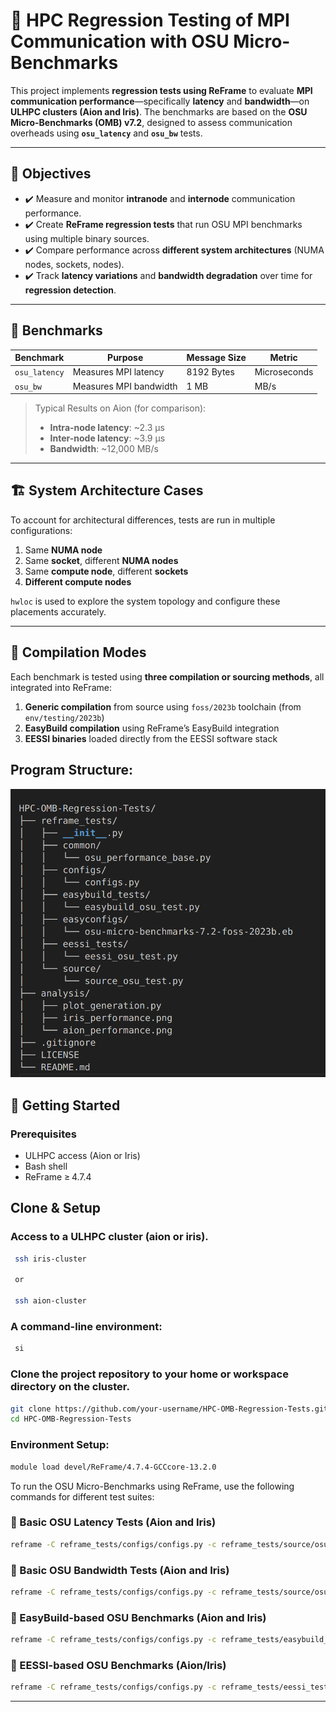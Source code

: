 # 🔬 HPC Regression Testing of MPI Communication with OSU Micro-Benchmarks

This project implements **regression tests using ReFrame** to evaluate **MPI communication performance**—specifically **latency** and **bandwidth**—on **ULHPC clusters (Aion and Iris)**. The benchmarks are based on the **OSU Micro-Benchmarks (OMB) v7.2**, designed to assess communication overheads using **`osu_latency`** and **`osu_bw`** tests.

---

## 📌 Objectives

- ✔️ Measure and monitor **intranode** and **internode** communication performance.
- ✔️ Create **ReFrame regression tests** that run OSU MPI benchmarks using multiple binary sources.
- ✔️ Compare performance across **different system architectures** (NUMA nodes, sockets, nodes).
- ✔️ Track **latency variations** and **bandwidth degradation** over time for **regression detection**.

---

## 🧪 Benchmarks

| Benchmark     | Purpose             | Message Size | Metric       |
|---------------|---------------------|--------------|--------------|
| `osu_latency` | Measures MPI latency | 8192 Bytes   | Microseconds |
| `osu_bw`      | Measures MPI bandwidth | 1 MB        | MB/s         |

> Typical Results on Aion (for comparison):
> - **Intra-node latency**: ~2.3 µs
> - **Inter-node latency**: ~3.9 µs
> - **Bandwidth**: ~12,000 MB/s

---

## 🏗️ System Architecture Cases

To account for architectural differences, tests are run in multiple configurations:

1. Same **NUMA node**
2. Same **socket**, different **NUMA nodes**
3. Same **compute node**, different **sockets**
4. **Different compute nodes**

`hwloc` is used to explore the system topology and configure these placements accurately.

---

## 🔧 Compilation Modes

Each benchmark is tested using **three compilation or sourcing methods**, all integrated into ReFrame:

1. **Generic compilation** from source using `foss/2023b` toolchain (from `env/testing/2023b`)
2. **EasyBuild compilation** using ReFrame’s EasyBuild integration
3. **EESSI binaries** loaded directly from the EESSI software stack

## Program Structure:
![Alt text](./structure.png "Optional title")

## 🚀 Getting Started

### Prerequisites

- ULHPC access (Aion or Iris)  
- Bash shell  
- ReFrame ≥ 4.7.4  

## Clone & Setup
### Access to a ULHPC cluster (aion or iris).
```bash
 ssh iris-cluster

 or 

 ssh aion-cluster
```
### A command-line environment:
```bash
 si
```
### Clone the project repository to your home or workspace directory on the cluster.
```bash
git clone https://github.com/your-username/HPC-OMB-Regression-Tests.git
cd HPC-OMB-Regression-Tests
```
### Environment Setup:
```bash
module load devel/ReFrame/4.7.4-GCCcore-13.2.0
```
To run the OSU Micro-Benchmarks using ReFrame, use the following commands for different test suites:

### 🔹 Basic OSU Latency Tests (Aion and Iris)
```bash
reframe -C reframe_tests/configs/configs.py -c reframe_tests/source/osu_build.py -c reframe_tests/source/osu_latency.py --run --performance-report
```

### 🔹 Basic OSU Bandwidth Tests (Aion and Iris)
```bash
reframe -C reframe_tests/configs/configs.py -c reframe_tests/source/osu_build.py -c reframe_tests/source/osu_bandwidth.py --run --performance-report
```

### 🔹 EasyBuild-based OSU Benchmarks (Aion and Iris)
```bash
reframe -C reframe_tests/configs/configs.py -c reframe_tests/easybuild_tests/ --run --performance-report
```

### 🔹 EESSI-based OSU Benchmarks (Aion/Iris)
```bash
reframe -C reframe_tests/configs/configs.py -c reframe_tests/eessi_tests/ --run --performance-report
```


---



